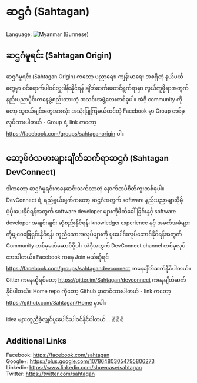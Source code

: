 <!--multilang v0 my:README.md -->
<!--lang:my-->

# ဆဌဂံ (Sahtagan)

Language: ![Myanmar (Burmese)](https://raw.githubusercontent.com/codenautas/multilang/master/img/lang-en.png)

## ဆဌဂံမူရင်း (Sahtagan Origin)

ဆဌဂံမူရင်း (Sahtagan Origin) ကတော့ ပညာရေး၊ ကျန်းမာရေး အစရှိတဲ့ နယ်ပယ်တွေမှာ ဝင်ရောက်ပါဝင်လှူဒါန်းနိုင်ရန် ချိတ်ဆက်ဆောင်ရွက်ရာမှာ လွယ်ကူဖို့ရာအတွက် နည်းပညာပိုင်းကနေဖွဲ့စည်းထားတဲ့ အသင်းအဖွဲ့လေးတစ်ခုပါ။ အဲဒီ့ community ကိုတော့ သူငယ်ချင်းတွေအားလုံး အသုံးပြုကြမယ်ထင်တဲ့ Facebook မှာ Group တစ်ခုလုပ်ထားပါတယ် - Group ရဲ့ link ကတော့ https://facebook.com/groups/sahtaganorigin ပါ။

## ဆော့ဖ်ဝဲသမားများချိတ်ဆက်ရာဆဌဂံ (Sahtagan DevConnect)

ဒါကတော့ ဆဌဂံမူရင်းကနေဆင်းသက်လာတဲ့ နောက်ထပ်စိတ်ကူးတစ်ခုပါ။ DevConnect ရဲ့ ရည်ရွယ်ချက်ကတော့ ဆဌဂံအတွက် software နည်းပညာများပိုမိုပံ့ပိုးပေးနိုင်ရန်အတွက် software developer များကိုဖိတ်ခေါ်ခြင်းနှင့် software developer အချင်းချင်း ဆုံစည်းနိုင်ရန်၊ knowledge၊ experience နှင့် အခက်အခဲများကိုမျှ၀ေဖြေရှင်းနိုင်ရန်၊ တူညီသောအလုပ်များကို ပူးပေါင်းလုပ်ဆောင်နိုင်ရန်အတွက် Community တစ်ခုဖော်ဆောင်ဖို့ပါ။ အဲဒီ့အတွက် DevConnect channel တစ်ခုလုပ်ထားပါတယ်။ Facebook ကနေ Join မယ်ဆိုရင် https://facebook.com/groups/sahtagandevconnect ကနေချိတ်ဆက်နိုင်ပါတယ်။ Gitter ကနေဆိုရင်တော့ https://gitter.im/Sahtagan/devconnect ကနေချိတ်ဆက်နိုင်ပါတယ်။ Home repo ကိုတော့ Github မှာတင်ထားပါတယ် - link ကတော့ https://github.com/Sahtagan/Home မှာပါ။
  
Idea များတူညီခဲ့လျှင်ပူးပေါင်းပါဝင်နိုင်ပါတယ်... ✌✌✌

## Additional Links

Facebook: https://facebook.com/sahtagan  
Google+: https://plus.google.com/107864803054795806273  
Linkedin: https://www.linkedin.com/showcase/sahtagan  
Twitter: https://twitter.com/sahtagan